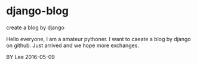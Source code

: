 # django-blog
create a blog by django

Hello everyone, I am a amateur pythoner.
I want to caeate a blog by django on github.
Just arrived and we hope more exchanges.

BY Lee 2016-05-09
